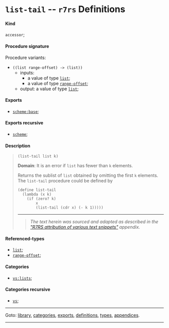 

<a id='definition__r7rs__list-tail'></a>

# `list-tail` -- `r7rs` Definitions


<a id='definition__r7rs__list-tail__kind'></a>

#### Kind

`accessor`;


<a id='definition__r7rs__list-tail__procedure-signature'></a>

#### Procedure signature

Procedure variants:
 * `((list range-offset) -> (list))`
   * inputs:
     * a value of type [`list`](../../r7rs/types/list.md#type__r7rs__list);
     * a value of type [`range-offset`](../../r7rs/types/range-offset.md#type__r7rs__range-offset);
   * output: a value of type [`list`](../../r7rs/types/list.md#type__r7rs__list);


<a id='definition__r7rs__list-tail__exports'></a>

#### Exports

 * [`scheme:base`](../../r7rs/exports/scheme_3a_base.md#export__r7rs__scheme_3a_base);


<a id='definition__r7rs__list-tail__exports-recursive'></a>

#### Exports recursive

 * [`scheme`](../../r7rs/exports/scheme.md#export__r7rs__scheme);


<a id='definition__r7rs__list-tail__description'></a>

#### Description

> ````
> (list-tail list k)
> ````
> 
> 
> **Domain**:  It is an error if `list` has fewer than `k` elements.
> 
> Returns the sublist of `list` obtained by omitting the first `k`
> elements.
> The `list-tail` procedure could be defined by
> 
> ````
> (define list-tail
>   (lambda (x k)
>     (if (zero? k)
>         x
>         (list-tail (cdr x) (- k 1)))))
> ````
> 
> 
> ----
> > *The text herein was sourced and adapted as described in the ["R7RS attribution of various text snippets"](../../r7rs/appendices/attribution.md#appendix__r7rs__attribution) appendix.*


<a id='definition__r7rs__list-tail__referenced-types'></a>

#### Referenced-types

 * [`list`](../../r7rs/types/list.md#type__r7rs__list);
 * [`range-offset`](../../r7rs/types/range-offset.md#type__r7rs__range-offset);


<a id='definition__r7rs__list-tail__categories'></a>

#### Categories

 * [`vs:lists`](../../r7rs/categories/vs_3a_lists.md#category__r7rs__vs_3a_lists);


<a id='definition__r7rs__list-tail__categories-recursive'></a>

#### Categories recursive

 * [`vs`](../../r7rs/categories/vs.md#category__r7rs__vs);

----

Goto: [library](../../r7rs/_index.md#library__r7rs), [categories](../../r7rs/categories/_index.md#toc__r7rs__categories), [exports](../../r7rs/exports/_index.md#toc__r7rs__exports), [definitions](../../r7rs/definitions/_index.md#toc__r7rs__definitions), [types](../../r7rs/types/_index.md#toc__r7rs__types), [appendices](../../r7rs/appendices/_index.md#toc__r7rs__appendices).

----

